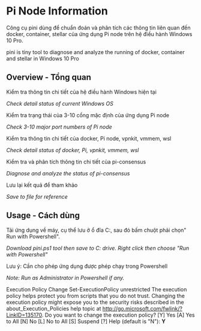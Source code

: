 # Pi Node Information
 
Công cụ pini dùng để chuẩn đoán và phân tích các thông tin liên quan đến docker, container, stellar của ứng dụng Pi node trên hệ điều hành Windows 10 Pro.

pini is tiny tool to diagnose and analyze the running of docker, container and stellar in Windows 10 Pro

## Overview - Tổng quan

Kiểm tra thông tin chi tiết của hệ điều hành Windows hiện tại

_Check detail status of current Windows OS_

Kiểm tra trạng thái của 3-10 cổng mặc định của ứng dụng Pi node

_Check 3-10 major port numbers of Pi node_

Kiểm tra thông tin chi tiết của docker, Pi node, vpnkit, vmmem, wsl

_Check detail status of docker, Pi, vpnkit, vmmem, wsl_

Kiểm tra và phân tích thông tin chi tiết của pi-consensus

_Diagnose and analyze the status of pi-consensus_

Lưu lại kết quả để tham khảo

_Save to file for reference_

## Usage - Cách dùng
Tải ứng dụng về máy, cụ thể lưu ở ổ đĩa C:, sau đó bấm chuột phải chọn" Run with Powershell".

_Download pini.ps1 tool then save to C: drive. Right click then choose "Run with Powershell"_

Lưu ý: Cần cho phép ứng dụng được phép chạy trong Powershell

_Note: Run as Administrator in Powershell if any._

Execution Policy Change
Set-ExecutionPolicy unrestricted
The execution policy helps protect you from scripts that you do not trust. Changing the execution policy might expose
you to the security risks described in the about_Execution_Policies help topic at
http://go.microsoft.com/fwlink/?LinkID=135170. Do you want to change the execution policy?
[Y] Yes  [A] Yes to All  [N] No  [L] No to All  [S] Suspend  [?] Help (default is "N"): **Y**
